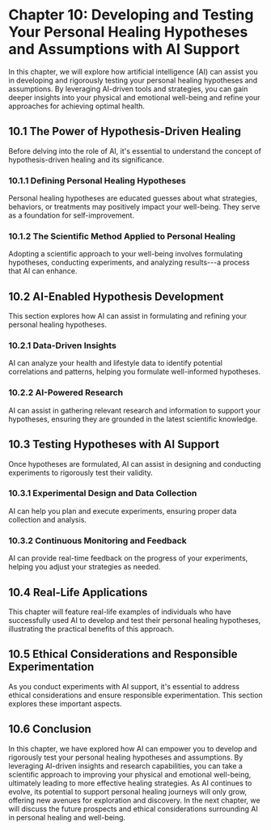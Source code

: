Chapter 10: **Developing and Testing Your Personal Healing Hypotheses and Assumptions with AI Support**
=======================================================================================================

In this chapter, we will explore how artificial intelligence (AI) can assist you in developing and rigorously testing your personal healing hypotheses and assumptions. By leveraging AI-driven tools and strategies, you can gain deeper insights into your physical and emotional well-being and refine your approaches for achieving optimal health.

10.1 **The Power of Hypothesis-Driven Healing**
-----------------------------------------------

Before delving into the role of AI, it's essential to understand the concept of hypothesis-driven healing and its significance.

### 10.1.1 **Defining Personal Healing Hypotheses**

Personal healing hypotheses are educated guesses about what strategies, behaviors, or treatments may positively impact your well-being. They serve as a foundation for self-improvement.

### 10.1.2 **The Scientific Method Applied to Personal Healing**

Adopting a scientific approach to your well-being involves formulating hypotheses, conducting experiments, and analyzing results---a process that AI can enhance.

10.2 **AI-Enabled Hypothesis Development**
------------------------------------------

This section explores how AI can assist in formulating and refining your personal healing hypotheses.

### 10.2.1 **Data-Driven Insights**

AI can analyze your health and lifestyle data to identify potential correlations and patterns, helping you formulate well-informed hypotheses.

### 10.2.2 **AI-Powered Research**

AI can assist in gathering relevant research and information to support your hypotheses, ensuring they are grounded in the latest scientific knowledge.

10.3 **Testing Hypotheses with AI Support**
-------------------------------------------

Once hypotheses are formulated, AI can assist in designing and conducting experiments to rigorously test their validity.

### 10.3.1 **Experimental Design and Data Collection**

AI can help you plan and execute experiments, ensuring proper data collection and analysis.

### 10.3.2 **Continuous Monitoring and Feedback**

AI can provide real-time feedback on the progress of your experiments, helping you adjust your strategies as needed.

10.4 **Real-Life Applications**
-------------------------------

This chapter will feature real-life examples of individuals who have successfully used AI to develop and test their personal healing hypotheses, illustrating the practical benefits of this approach.

10.5 **Ethical Considerations and Responsible Experimentation**
---------------------------------------------------------------

As you conduct experiments with AI support, it's essential to address ethical considerations and ensure responsible experimentation. This section explores these important aspects.

10.6 **Conclusion**
-------------------

In this chapter, we have explored how AI can empower you to develop and rigorously test your personal healing hypotheses and assumptions. By leveraging AI-driven insights and research capabilities, you can take a scientific approach to improving your physical and emotional well-being, ultimately leading to more effective healing strategies. As AI continues to evolve, its potential to support personal healing journeys will only grow, offering new avenues for exploration and discovery. In the next chapter, we will discuss the future prospects and ethical considerations surrounding AI in personal healing and well-being.
